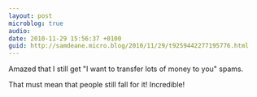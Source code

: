 ```yaml
---
layout: post
microblog: true
audio: 
date: 2010-11-29 15:56:37 +0100
guid: http://samdeane.micro.blog/2010/11/29/t9259442277195776.html
---
```

Amazed that I still get "I want to transfer lots of money to you" spams.

That must mean that people still fall for it! Incredible!
